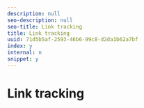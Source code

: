 ```yaml
---
description: null
seo-description: null
seo-title: Link tracking
title: Link tracking
uuid: 71d5b5af-2593-46b6-99c8-d2da1b62a7bf
index: y
internal: n
snippet: y
---
```


# Link tracking

